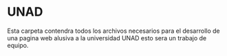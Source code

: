 # UNAD
Esta carpeta contendra todos los archivos necesarios para el desarrollo de una pagina web alusiva a la universidad UNAD esto sera un trabajo de equipo.
